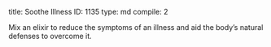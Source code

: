 title:          Soothe Illness
ID:             1135
type:           md
compile:        2



Mix an elixir to reduce the symptoms of an illness and aid the body’s natural defenses to overcome it.
